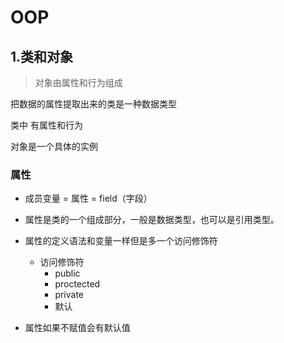# OOP

## 1.类和对象

> 对象由属性和行为组成

把数据的属性提取出来的类是一种数据类型

类中 有属性和行为

对象是一个具体的实例

### 属性

* 成员变量 = 属性 = field（字段）

* 属性是类的一个组成部分，一般是数据类型，也可以是引用类型。

* 属性的定义语法和变量一样但是多一个访问修饰符
  * 访问修饰符
    * public
    * proctected
    * private
    * 默认

* 属性如果不赋值会有默认值
